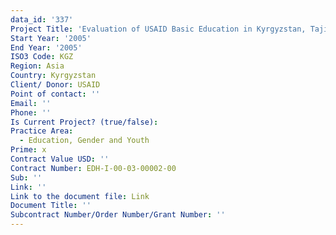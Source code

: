 ```yaml
---
data_id: '337'
Project Title: 'Evaluation of USAID Basic Education in Kyrgyzstan, Tajikistan, and Uzbekistan'
Start Year: '2005'
End Year: '2005'
ISO3 Code: KGZ
Region: Asia
Country: Kyrgyzstan
Client/ Donor: USAID
Point of contact: ''
Email: ''
Phone: ''
Is Current Project? (true/false): 
Practice Area:
  - Education, Gender and Youth
Prime: x
Contract Value USD: ''
Contract Number: EDH-I-00-03-00002-00
Sub: ''
Link: ''
Link to the document file: Link
Document Title: ''
Subcontract Number/Order Number/Grant Number: ''
---
```


